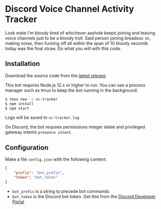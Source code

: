 # Discord Voice Channel Activity Tracker
Look mate I'm bloody tired of whichever asshole keeps joining and leaving voice channels just to be a bloody troll. Said person joining breadsoc vc, making noise, then fucking off all within the span of 10 bloody seconds today was the final straw. Do what you will with this code.

## Installation
Download the source code from the [latest release](https://github.com/mtsev/vc-tracker/releases/latest).

This bot requires Node.js 12.x or higher to run. You can use a process manager such as tmux to keep the bot running in the background.
```sh
$ tmux new -s vc-tracker
$ npm install
$ npm start

```

Logs will be saved to `vc-tracker.log`

On Discord, the bot requires permissions integer `68608` and privileged gateway intents `presence intent`.

## Configuration
Make a file `config.json` with the following content:

```json
{
    "prefix": "bot_prefix",
    "token": "bot_token"
}
```
* `bot_prefix` is a string to precede bot commands
* `bot_token` is the Discord bot token. Get this from the [Discord Developer Portal](https://discordapp.com/developers/applications/)
